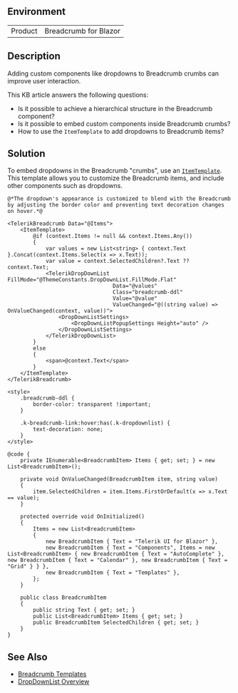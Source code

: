 
## Environment

<table>
<tbody>
<tr>
<td>Product</td>
<td>Breadcrumb for Blazor</td>
</tr>
</tbody>
</table>

## Description

Adding custom components like dropdowns to Breadcrumb crumbs can improve user interaction.

This KB article answers the following questions:
* Is it possible to achieve a hierarchical structure in the Breadcrumb component?
* Is it possible to embed custom components inside Breadcrumb crumbs?
* How to use the `ItemTemplate` to add dropdowns to Breadcrumb items?

## Solution

To embed dropdowns in the Breadcrumb "crumbs", use an [`ItemTemplate`](slug:breadcrumb-templates#itemtemplate). This template allows you to customize the Breadcrumb items, and include other components such as dropdowns.

````RAZOR
@*The dropdown's appearance is customized to blend with the Breadcrumb by adjusting the border color and preventing text decoration changes on hover.*@

<TelerikBreadcrumb Data="@Items">
    <ItemTemplate>
        @if (context.Items != null && context.Items.Any())
        {
            var values = new List<string> { context.Text }.Concat(context.Items.Select(x => x.Text));
            var value = context.SelectedChildren?.Text ?? context.Text;
            <TelerikDropDownList FillMode="@ThemeConstants.DropDownList.FillMode.Flat" 
                                 Data="@values" 
                                 Class="breadcrumb-ddl"
                                 Value="@value"
                                 ValueChanged="@((string value) => OnValueChanged(context, value))">
                <DropDownListSettings>
                    <DropDownListPopupSettings Height="auto" />
                </DropDownListSettings>
            </TelerikDropDownList>
        }
        else
        {
            <span>@context.Text</span>
        }
    </ItemTemplate>
</TelerikBreadcrumb>

<style>
    .breadcrumb-ddl {
        border-color: transparent !important;
    }

    .k-breadcrumb-link:hover:has(.k-dropdownlist) {
        text-decoration: none;
    }
</style>

@code {
    private IEnumerable<BreadcrumbItem> Items { get; set; } = new List<BreadcrumbItem>();

    private void OnValueChanged(BreadcrumbItem item, string value)
    {
        item.SelectedChildren = item.Items.FirstOrDefault(x => x.Text == value);
    }

    protected override void OnInitialized()
    {
        Items = new List<BreadcrumbItem>
        {
            new BreadcrumbItem { Text = "Telerik UI for Blazor" },
            new BreadcrumbItem { Text = "Components", Items = new List<BreadcrumbItem> { new BreadcrumbItem { Text = "AutoComplete" }, new BreadcrumbItem { Text = "Calendar" }, new BreadcrumbItem { Text = "Grid" } } },
            new BreadcrumbItem { Text = "Templates" },
        };
    }

    public class BreadcrumbItem
    {
        public string Text { get; set; }
        public List<BreadcrumbItem> Items { get; set; }
        public BreadcrumbItem SelectedChildren { get; set; }
    }
}
````

## See Also

* [Breadcrumb Templates](https://docs.telerik.com/blazor-ui/components/breadcrumb/templates#itemtemplate)
* [DropDownList Overview](https://docs.telerik.com/blazor-ui/components/dropdownlist/overview)
